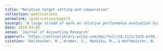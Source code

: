 ```yaml
---
title: "Relative target setting and cooperation"
collection: publications
permalink: /publication/paper5
excerpt: 'A large stream of work on relative performance evaluation highlights the benefits of using information about peer performance in contracting. In contrast, the potential costs of discouraging cooperation among peers have received much less attention. The purpose of our study is to examine how the importance of cooperation affects the use of information about peer performance in target setting, also known as relative target setting. Specifically, we use data from an industrial services company where business unit managers need to share specialized equipment and staff with their peers to manage bottlenecks in their capacity. We construct several empirical proxies for the costs and benefits of information about peer performance and examine their effects on target setting. We find robust evidence that the sensitivity of target revisions to past peer performance is higher when peer group performance has greater …'
date: 2019-03-01
venue: 'Journal of Accounting Research'
paperurl: 'https://onlinelibrary.wiley.com/doi/full/10.1111/1475-679X.12244'
citation: 'Holzhacker, M., Kramer, S., Matějka, M., & Hoffmeister, N. (2019). Relative target setting and cooperation. <i>Journal of Accounting Research</i> 57(1), 211-239.'
---
```

